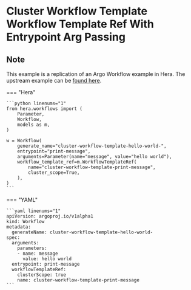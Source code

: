 # Cluster Workflow Template  Workflow Template Ref With Entrypoint Arg Passing

## Note

This example is a replication of an Argo Workflow example in Hera.
The upstream example can be [found here](https://github.com/argoproj/argo-workflows/blob/main/examples/cluster-workflow-template/workflow-template-ref-with-entrypoint-arg-passing.yaml).




=== "Hera"

    ```python linenums="1"
    from hera.workflows import (
        Parameter,
        Workflow,
        models as m,
    )

    w = Workflow(
        generate_name="cluster-workflow-template-hello-world-",
        entrypoint="print-message",
        arguments=Parameter(name="message", value="hello world"),
        workflow_template_ref=m.WorkflowTemplateRef(
            name="cluster-workflow-template-print-message",
            cluster_scope=True,
        ),
    )
    ```

=== "YAML"

    ```yaml linenums="1"
    apiVersion: argoproj.io/v1alpha1
    kind: Workflow
    metadata:
      generateName: cluster-workflow-template-hello-world-
    spec:
      arguments:
        parameters:
        - name: message
          value: hello world
      entrypoint: print-message
      workflowTemplateRef:
        clusterScope: true
        name: cluster-workflow-template-print-message
    ```

